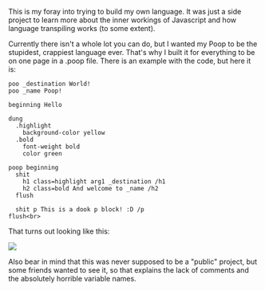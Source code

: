 This is my foray into trying to build my own language. It was just a side project to learn more about the inner workings of Javascript and how language transpiling works (to some extent).

Currently there isn't a whole lot you can do, but I wanted my Poop to be the stupidest, crappiest language ever. That's why I built it for everything to be on one page in a .poop file. There is an example with the code, but here it is:

```
poo _destination World!
poo _name Poop!

beginning Hello

dung
  .highlight
    background-color yellow
  .bold
    font-weight bold
    color green

poop beginning
  shit
    h1 class=highlight arg1 _destination /h1
    h2 class=bold And welcome to _name /h2
  flush
  
  shit p This is a dook p block! :D /p
flush<br>
```

That turns out looking like this:

![](https://i.imgur.com/nDZ2ssI.png)

Also bear in mind that this was never supposed to be a "public" project, but some friends wanted to see it, so that explains the lack of comments and the absolutely horrible variable names.